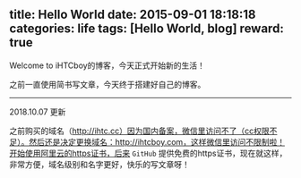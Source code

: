 title: Hello World
date: 2015-09-01 18:18:18
categories: life
tags: [Hello World, blog]
reward: true
---

Welcome to iHTCboy的博客，今天正式开始新的生活！

之前一直使用简书写文章，今天终于搭建好自己的博客。

---

2018.10.07 更新

之前购买的域名（http://ihtc.cc）因为国内备案，微信里访问不了（cc权限不足）。然后还是决定更换域名：http://ihtcboy.com，这样微信里访问不限制啦！开始使用阿里云的https证书，后来 `GitHub` 提供免费的https证书，现在就这样，非常方便，域名级别和名字更好，快乐的写文章呀！